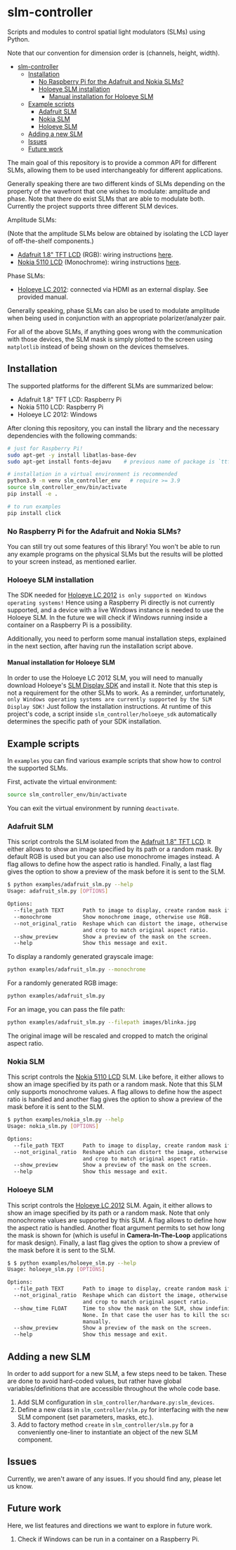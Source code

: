 # slm-controller

Scripts and modules to control spatial light modulators (SLMs) using Python.

Note that our convention for dimension order is (channels, height, width).

- [slm-controller](#slm-controller)
  - [Installation](#installation)
    - [No Raspberry Pi for the Adafruit and Nokia SLMs?](#no-raspberry-pi-for-the-adafruit-and-nokia-slms)
    - [Holoeye SLM installation](#holoeye-slm-installation)
      - [Manual installation for Holoeye SLM](#manual-installation-for-holoeye-slm)
  - [Example scripts](#example-scripts)
    - [Adafruit SLM](#adafruit-slm)
    - [Nokia SLM](#nokia-slm)
    - [Holoeye SLM](#holoeye-slm)
  - [Adding a new SLM](#adding-a-new-slm)
  - [Issues](#issues)
  - [Future work](#future-work)

The main goal of this repository is to provide a common API for different
SLMs, allowing them to be used interchangeably for different applications.

Generally speaking there are two different kinds of SLMs depending on the property of the wavefront that one wishes to modulate: amplitude and phase. Note that there do exist SLMs that are able to modulate both. Currently the
project supports three different SLM devices.

Amplitude SLMs:

(Note that the amplitude SLMs below are obtained by isolating the LCD layer of off-the-shelf components.)

- [Adafruit 1.8" TFT LCD](https://learn.adafruit.com/1-8-tft-display/overview) (RGB): wiring instructions [here](https://learn.adafruit.com/1-8-tft-display/python-wiring-and-setup).
- [Nokia 5110 LCD](https://learn.adafruit.com/nokia-5110-3310-monochrome-lcd) (Monochrome): wiring instructions [here](https://learn.adafruit.com/nokia-5110-3310-monochrome-lcd/python-wiring).

Phase SLMs:

- [Holoeye LC 2012](https://holoeye.com/lc-2012-spatial-light-modulator/): connected via HDMI as an external display. See provided manual.

Generally speaking, phase SLMs can also be used to modulate amplitude when being
used in conjunction with an appropriate polarizer/analyzer pair.

For all of the above SLMs, if anything goes wrong with the communication with those devices, the
SLM mask is simply plotted to the screen using `matplotlib` instead of being
shown on the devices themselves.

## Installation

The supported platforms for the different SLMs are summarized below:

- Adafruit 1.8" TFT LCD: Raspberry Pi
- Nokia 5110 LCD: Raspberry Pi
- Holoeye LC 2012: Windows

After cloning this repository, you can install the library and the necessary dependencies with the following commands:

```sh
# just for Raspberry Pi!
sudo apt-get -y install libatlas-base-dev
sudo apt-get install fonts-dejavu    # previous name of package is `ttf-dejavu`

# installation in a virtual environment is recommended
python3.9 -m venv slm_controller_env   # require >= 3.9
source slm_controller_env/bin/activate
pip install -e .

# to run examples
pip install click
```

### No Raspberry Pi for the Adafruit and Nokia SLMs?

You can still try out some features of this library! You won't be able to run
any example programs on the physical SLMs but the results will be plotted to
your screen instead, as mentioned earlier.

### Holoeye SLM installation

The SDK needed for [Holoeye LC
2012](https://holoeye.com/lc-2012-spatial-light-modulator/) `is only supported on Windows operating systems!` Hence using a Raspberry Pi directly is not currently supported, and a device with a live Windows instance is needed to use the Holoeye SLM. In the
future we will check if Windows running inside a container on a Raspberry Pi is
a possibility.

Additionally, you need to perform some manual installation steps, explained in the
next section, after having run the installation script above.

#### Manual installation for Holoeye SLM

In order to use the Holoeye LC 2012 SLM, you will need to manually download Holoeye's [SLM Display
SDK](https://customers.holoeye.com/slm-display-sdk-v3-0-for-python-windows/) and
install it. Note that this step is
not a requirement for the other SLMs to work. As a reminder, unfortunately, `only Windows operating systems are currently supported by the SLM Display SDK!` Just
follow the installation instructions. At runtime of this project's code, a
script inside `slm_controller/holoeye_sdk` automatically determines the specific path
of your SDK installation.

## Example scripts

In `examples` you can find various example scripts that show how to control the
supported SLMs.

First, activate the virtual environment:

```sh
source slm_controller_env/bin/activate
```

You can exit the virtual environment by running `deactivate`.

### Adafruit SLM

This script controls the SLM isolated from the [Adafruit 1.8" TFT
LCD](https://learn.adafruit.com/1-8-tft-display/overview). It either allows
to show an image specified by its path or a random mask. By default RGB is
used but you can also use monochrome images instead. A flag allows to
define how the aspect ratio is handled. Finally, a last flag gives the option to
show a preview of the mask before it is sent to the SLM.

```sh
$ python examples/adafruit_slm.py --help
Usage: adafruit_slm.py [OPTIONS]

Options:
  --file_path TEXT      Path to image to display, create random mask if None.
  --monochrome          Show monochrome image, otherwise use RGB.
  --not_original_ratio  Reshape which can distort the image, otherwise scale
                        and crop to match original aspect ratio.
  --show_preview        Show a preview of the mask on the screen.
  --help                Show this message and exit.
```

To display a randomly generated grayscale image:

```sh
python examples/adafruit_slm.py --monochrome
```

For a randomly generated RGB image:

```sh
python examples/adafruit_slm.py
```

For an image, you can pass the file path:

```sh
python examples/adafruit_slm.py --filepath images/blinka.jpg
```

The original image will be rescaled and cropped to match the original aspect ratio.

### Nokia SLM

This script controls the [Nokia 5110
LCD](https://learn.adafruit.com/nokia-5110-3310-monochrome-lcd) SLM. Like
before, it either allows
to show an image specified by its path or a random mask. Note that this SLM
only supports monochrome values. A flag allows to
define how the aspect ratio is handled and another flag gives the option to
show a preview of the mask before it is sent to the SLM.

```sh
$ python examples/nokia_slm.py --help
Usage: nokia_slm.py [OPTIONS]

Options:
  --file_path TEXT      Path to image to display, create random mask if None.
  --not_original_ratio  Reshape which can distort the image, otherwise scale
                        and crop to match original aspect ratio.
  --show_preview        Show a preview of the mask on the screen.
  --help                Show this message and exit.
```

### Holoeye SLM

This script controls the [Holoeye LC
2012](https://holoeye.com/lc-2012-spatial-light-modulator/) SLM. Again, it either
allows to show an image specified by its path or a random mask. Note that only
monochrome values are supported by this SLM. A flag allows to
define how the aspect ratio is handled. Another float argument permits to set
how long the mask is shown for (which is useful in **Camera-In-The-Loop**
applications for mask design). Finally, a last flag gives the option to
show a preview of the mask before it is sent to the SLM.

```sh
$ $ python examples/holoeye_slm.py --help
Usage: holoeye_slm.py [OPTIONS]

Options:
  --file_path TEXT      Path to image to display, create random mask if None.
  --not_original_ratio  Reshape which can distort the image, otherwise scale
                        and crop to match original aspect ratio.
  --show_time FLOAT     Time to show the mask on the SLM, show indefinitely if
                        None. In that case the user has to kill the script
                        manually.
  --show_preview        Show a preview of the mask on the screen.
  --help                Show this message and exit.
```

## Adding a new SLM

In order to add support for a new SLM, a few steps need to be taken. These are
done to avoid hard-coded values, but rather have global variables/definitions
that are accessible throughout the whole code base.

1. Add SLM configuration in `slm_controller/hardware.py:slm_devices`.
2. Define a new class in `slm_controller/slm.py` for interfacing with the new SLM component (set parameters, masks, etc.).
3. Add to factory method `create` in `slm_controller/slm.py` for a conveniently one-liner to instantiate an object of the new SLM component.

## Issues

Currently, we aren't aware of any issues. If you should find any, please let us know.

## Future work

Here, we list features and directions we want to explore in future work.

1. Check if Windows can be run in a container on a Raspberry Pi.
